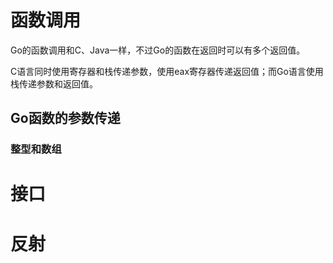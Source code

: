 # 函数调用

Go的函数调用和C、Java一样，不过Go的函数在返回时可以有多个返回值。

C语言同时使用寄存器和栈传递参数，使用eax寄存器传递返回值；而Go语言使用栈传递参数和返回值。

## Go函数的参数传递

### 整型和数组



# 接口

# 反射